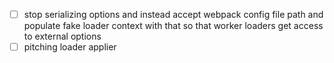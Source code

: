 - [ ] stop serializing options and instead accept webpack config file path and populate fake loader context with that so that worker loaders get access to external options
- [ ] pitching loader applier